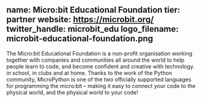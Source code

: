 name: Micro:bit Educational Foundation
tier: partner
website: https://microbit.org/
twitter_handle: microbit_edu
logo_filename: microbit-educational-foundation.png
---
The Micro:bit Educational Foundation is a non-profit organisation working
together with companies and communities all around the world to help people
learn to code, and become confident and creative with technology. in school, in
clubs and at home. Thanks to the work of the Python community, MicroPython is
one of the two officially supported languages for programming the micro:bit –
making it easy to connect your code to the physical world, and the physical
world to your code!
